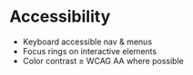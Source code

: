 # Accessibility

- Keyboard accessible nav & menus
- Focus rings on interactive elements
- Color contrast ≥ WCAG AA where possible
